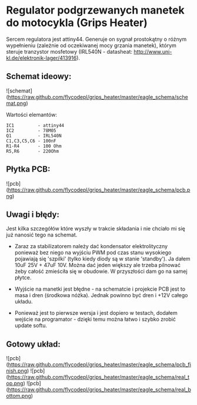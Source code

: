 Regulator podgrzewanych manetek do motocykla (Grips Heater)
============

Sercem regulatora jest attiny44. Generuje on sygnał prostokątny o różnym wypełnieniu (zależnie od oczekiwanej mocy grzania manetek), którym steruje tranzystor mosfetowy (IRL540N - datasheat: http://www.uni-kl.de/elektronik-lager/413916).

## Schemat ideowy:
![schemat] (https://raw.github.com/flycodepl/grips_heater/master/eagle_schema/schemat.png)

Wartości elemantów:
```
IC1         - attiny44
IC2         - 78M05
Q1          - IRL540N
C1,C3,C5,C6 - 100nF
R1-R4       - 100 Ohm
R5,R6       - 220Ohm
```

## Płytka PCB:
![pcb] (https://raw.github.com/flycodepl/grips_heater/master/eagle_schema/pcb.png)

## Uwagi i błędy:
Jest kilka szczegółów które wyszły w trakcie składania i nie chciało mi się już nanosić tego na schemat.

* Zaraz za stabilizatorem należy dać kondensator elektrolityczny ponieważ bez niego na wyjściu PWM pod czas stanu wysokiego pojawiają się 'szpilki' (tylko kiedy diody są w stanie 'standby'). Ja dałem 10uF 25V + 47uF 10V. Można dać jeden większy ale trzeba pilnować żeby całość zmieściła się w obudowie. W przyszłości dam go na samej płytce.

* Wyjście na manetki jest błędne - na schematcie i projekcie PCB jest to masa i dren (środkowa nóżka). Jednak powinno być dren i +12V całego układu.

* Ponieważ jest to pierwsze wersja i jest dopiero w testach, dodałem wejście na programator - dzięki temu można łatwo i szybko zrobić update softu.

## Gotowy układ:
![pcb] (https://raw.github.com/flycodepl/grips_heater/master/eagle_schema/pcb_finish.png)
![pcb] (https://raw.github.com/flycodepl/grips_heater/master/eagle_schema/real_top.png)
![pcb] (https://raw.github.com/flycodepl/grips_heater/master/eagle_schema/real_bottom.png)

